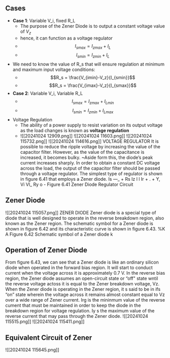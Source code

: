 ## Cases
- **Case 1**: Variable V_i, fixed R_L
	- The purpose of the Zener Diode is to output a constant voltage value of $V_z$
	- hence, it can function as a voltage regulator
	- $$I_{smax} = I_{zmax} + I_L$$
	-  $$I_{smin} = I_{zmin} + I_L$$
- We need to know the value of R_s that will ensure regulation at minimum and maximum input voltage conditions:
	- $$R_s = \frac{V_{imin}-V_z}{I_{smin}}$$
	- $$R_s = \frac{V_{imax}-V_z}{I_{smax}}$$
- **Case 2**: Variable V_i, Variable R_L
	- $$I_{smax} = I_{zmax} + I_{Lmin}$$
	- $$I_{smin} = I_{zmin} + I_{Lmax}$$
- Voltage Regulation
	- The ability of a power supply to resist variation on its output voltage as the load changes is known as **voltage regulation**
	- ![[20241024 12909.png]]
![[20241024 11603.png]]
![[20241024 115732.png]]
![[20241024 114616.png]]
VOLTAGE REGULATOR It is possible to reduce the ripple voltage by increasing the value of the capacitor filter. However, as the value of the capacitance is increased, it becomes bulky. ~Aside form this, the diode’s peak current increases sharply. In order to obtain a constant DC voltage across the load, the output of the capacitor filter should be passed through a voltage regulator. The simplest type of regulator is shown in figure 6.41 that employs a Zener diode. Is —_ + Rs Iz l l Ir + . + Y, Vi Vl_ Ry o - Figure 6.41 Zener Diode Regulator Circuit

## Zener Diode
![[20241024 115057.png]]
ZENER DIODE Zener diode is a special type of diode that is well designed to operate in the reverse breakdown region, also known as the Zener region. The schematic symbol for a Zener diode is shown in figure 6.42 and its characteristic curve is shown in figure 6.43. %K A Figure 6.42 Schematic symbol of a Zener diode k
## Operation of Zener Diode
From figure 6.43, we can see that a Zener diode is like an ordinary silicon diode when operated in the forward bias region. It will start to conduct current when the voltage across it is approximately 0.7 V. In the reverse bias region, the Zener diode assumes an open-circuit state or “off" state wntil the reverse voltage actoss it is equal to the Zener breakdown voltage, Vz. When the Zener diode is operating in the Zener region, it s said to be in ifs “on” state wherein the voltage across it remains almost constant equal to Vz over a wide range of Zener current. Irg is the mininmum value of the reverse cument that must be maintained in order to keep the diode in the breakdown region for voltage regulation. Iy s the maximum value of the reverse current that may pass through the Zener diode.
![[20241024 115515.png]]
![[20241024 115411.png]]
## Equivalent Circuit of Zener
![[20241024 115645.png]]
